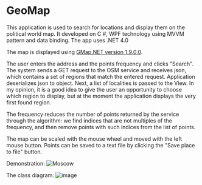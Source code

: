 # GeoMap

This application is used to search for locations and display them on the political world map. 
It developed on C #, WPF technology using MVVM pattern and data binding. The app uses .NET 4.0

The map is displayed using [GMap.NET version 1.9.0.0](https://www.nuget.org/packages/GMap.NET.Windows/1.9.0).


The user enters the address and the points frequency and clicks "Search". The system sends a GET request to the OSM service and receives json, which contains a set of regions that match the entered request. Application deserializes json to object. 
Next, a list of localities is passed to the View. In my opinion, it is a good idea to give the user an opportunity  to choose which region to display, but at the moment the application displays the very first found region. 

The frequency reduces the number of points returned by the service through the algorithm: we find indices that are not multiples of the frequency, and then remove points with such indices from the list of points.

The map can be scaled with the mouse wheel and moved with the left mouse button.
Points can be saved to a text file by clicking the "Save place to file" button.



Demonstration:
![Moscow](https://user-images.githubusercontent.com/59667317/110163052-9e8be480-7e00-11eb-927b-387b08acf3b0.PNG)



The class diagram:
![image](https://user-images.githubusercontent.com/59667317/110145176-33cfae80-7dea-11eb-9f71-25fe288a45c4.png)
